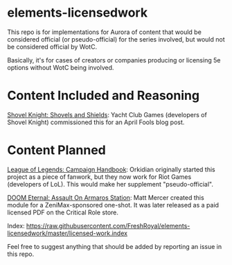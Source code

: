 # elements-licensedwork
This repo is for implementations for Aurora of content that would be considered official (or pseudo-official) for the series involved, but would not be considered official by WotC.

Basically, it's for cases of creators or companies producing or licensing 5e options without WotC being involved.

# Content Included and Reasoning

[Shovel Knight: Shovels and Shields](https://adamcohen.myportfolio.com/shovel-knight-bringing-platformers-to-tabletop): Yacht Club Games (developers of Shovel Knight) commissioned this for an April Fools blog post.

# Content Planned

[League of Legends: Campaign Handbook](https://orkidian.itch.io/dnd-leagueoflegends): Orkidian originally started this project as a piece of fanwork, but they now work for Riot Games (developers of LoL). This would make her supplement "pseudo-official".

[DOOM Eternal: Assault On Armaros Station](https://archive.org/details/doom-eternal-assault-on-armaros-station/mode/2up): Matt Mercer created this module for a ZeniMax-sponsored one-shot. It was later released as a paid licensed PDF on the Critical Role store.



Index: https://raw.githubusercontent.com/FreshRoyal/elements-licensedwork/master/licensed-work.index


Feel free to suggest anything that should be added by reporting an issue in this repo.
